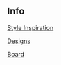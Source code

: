## Info

[Style Inspiration](https://dribbble.com/tenjodribble/buckets/1271500-Autocomplete)

[Designs](https://www.figma.com/file/BHAeHt1krdK1wrjs0Z6qNGrZ/Input?node-id=1%3A3)

[Board](https://trello.com/c/7RdUIfNq/47-autocomplete)
